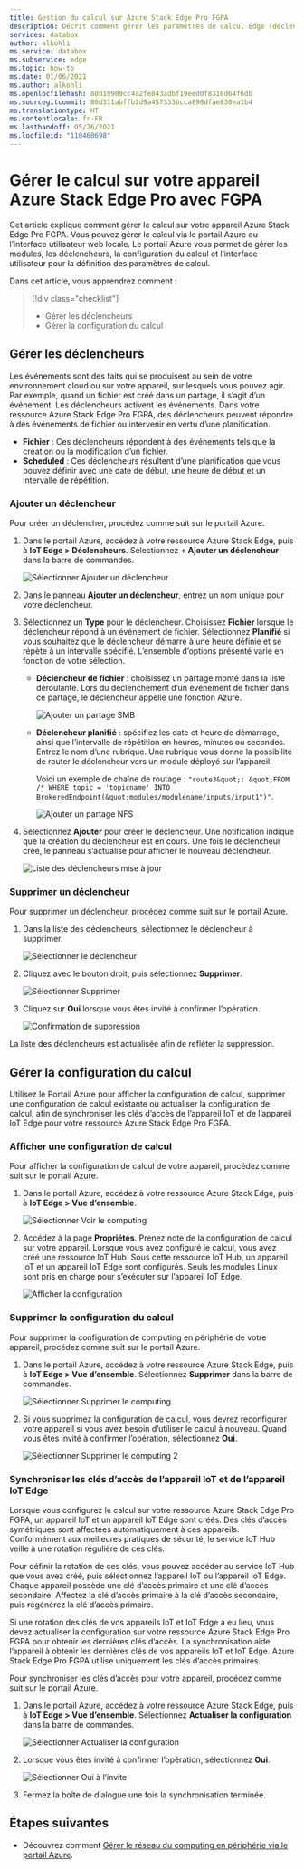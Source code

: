 ```yaml
---
title: Gestion du calcul sur Azure Stack Edge Pro FGPA
description: Décrit comment gérer les paramètres de calcul Edge (déclencheur, modules, affichage de la configuration du calcul, suppression de configuration) via le Portail Azure sur votre appareil Azure Stack Edge Pro avec FGPA.
services: databox
author: alkohli
ms.service: databox
ms.subservice: edge
ms.topic: how-to
ms.date: 01/06/2021
ms.author: alkohli
ms.openlocfilehash: 80d19909cc4a2fe843adbf19eed0f8316d64f6db
ms.sourcegitcommit: 80d311abffb2d9a457333bcca898dfae830ea1b4
ms.translationtype: HT
ms.contentlocale: fr-FR
ms.lasthandoff: 05/26/2021
ms.locfileid: "110460698"
---
```

# <a name="manage-compute-on-your-azure-stack-edge-pro-fpga"></a>Gérer le calcul sur votre appareil Azure Stack Edge Pro avec FGPA

Cet article explique comment gérer le calcul sur votre appareil Azure Stack Edge Pro FGPA. Vous pouvez gérer le calcul via le portail Azure ou l’interface utilisateur web locale. Le portail Azure vous permet de gérer les modules, les déclencheurs, la configuration du calcul et l’interface utilisateur pour la définition des paramètres de calcul.

Dans cet article, vous apprendrez comment :

> [!div class="checklist"]
> * Gérer les déclencheurs
> * Gérer la configuration du calcul


## <a name="manage-triggers"></a>Gérer les déclencheurs

Les événements sont des faits qui se produisent au sein de votre environnement cloud ou sur votre appareil, sur lesquels vous pouvez agir. Par exemple, quand un fichier est créé dans un partage, il s’agit d’un événement. Les déclencheurs activent les événements. Dans votre ressource Azure Stack Edge Pro FGPA, des déclencheurs peuvent répondre à des événements de fichier ou intervenir en vertu d’une planification.

- **Fichier** : Ces déclencheurs répondent à des événements tels que la création ou la modification d’un fichier.
- **Scheduled** : Ces déclencheurs résultent d’une planification que vous pouvez définir avec une date de début, une heure de début et un intervalle de répétition.


### <a name="add-a-trigger"></a>Ajouter un déclencheur

Pour créer un déclencher, procédez comme suit sur le portail Azure.

1. Dans le portail Azure, accédez à votre ressource Azure Stack Edge, puis à **IoT Edge > Déclencheurs**. Sélectionnez **+ Ajouter un déclencheur** dans la barre de commandes.

    ![Sélectionner Ajouter un déclencheur](media/azure-stack-edge-manage-compute/add-trigger-1.png)

2. Dans le panneau **Ajouter un déclencheur**, entrez un nom unique pour votre déclencheur.
    
    <!--Trigger names can only contain numbers, lowercase letters, and hyphens. The share name must be between 3 and 63 characters long and begin with a letter or a number. Each hyphen must be preceded and followed by a non-hyphen character.-->

3. Sélectionnez un **Type** pour le déclencheur. Choisissez **Fichier** lorsque le déclencheur répond à un événement de fichier. Sélectionnez **Planifié** si vous souhaitez que le déclencheur démarre à une heure définie et se répète à un intervalle spécifié. L’ensemble d’options présenté varie en fonction de votre sélection.

    - **Déclencheur de fichier** : choisissez un partage monté dans la liste déroulante. Lors du déclenchement d’un événement de fichier dans ce partage, le déclencheur appelle une fonction Azure.

        ![Ajouter un partage SMB](media/azure-stack-edge-manage-compute/add-file-trigger.png)

    - **Déclencheur planifié** : spécifiez les date et heure de démarrage, ainsi que l’intervalle de répétition en heures, minutes ou secondes. Entrez le nom d’une rubrique. Une rubrique vous donne la possibilité de router le déclencheur vers un module déployé sur l’appareil.

        Voici un exemple de chaîne de routage : `"route3&quot;: &quot;FROM /* WHERE topic = 'topicname' INTO BrokeredEndpoint(&quot;modules/modulename/inputs/input1")"`.

        ![Ajouter un partage NFS](media/azure-stack-edge-manage-compute/add-scheduled-trigger.png)

4. Sélectionnez **Ajouter** pour créer le déclencheur. Une notification indique que la création du déclencheur est en cours. Une fois le déclencheur créé, le panneau s’actualise pour afficher le nouveau déclencheur.
 
    ![Liste des déclencheurs mise à jour](media/azure-stack-edge-manage-compute/add-trigger-2.png)

### <a name="delete-a-trigger"></a>Supprimer un déclencheur

Pour supprimer un déclencheur, procédez comme suit sur le portail Azure.

1. Dans la liste des déclencheurs, sélectionnez le déclencheur à supprimer.

    ![Sélectionner le déclencheur](media/azure-stack-edge-manage-compute/delete-trigger-1.png)

2. Cliquez avec le bouton droit, puis sélectionnez **Supprimer**.

    ![Sélectionner Supprimer](media/azure-stack-edge-manage-compute/delete-trigger-2.png)

3. Cliquez sur **Oui** lorsque vous êtes invité à confirmer l’opération.

    ![Confirmation de suppression](media/azure-stack-edge-manage-compute/delete-trigger-3.png)

La liste des déclencheurs est actualisée afin de refléter la suppression.

## <a name="manage-compute-configuration"></a>Gérer la configuration du calcul

Utilisez le Portail Azure pour afficher la configuration de calcul, supprimer une configuration de calcul existante ou actualiser la configuration de calcul, afin de synchroniser les clés d’accès de l’appareil IoT et de l’appareil IoT Edge pour votre ressource Azure Stack Edge Pro FGPA.

### <a name="view-compute-configuration"></a>Afficher une configuration de calcul

Pour afficher la configuration de calcul de votre appareil, procédez comme suit sur le portail Azure.

1. Dans le portail Azure, accédez à votre ressource Azure Stack Edge, puis à **IoT Edge > Vue d’ensemble**. 

    ![Sélectionner Voir le computing](media/azure-stack-edge-manage-compute/view-compute-1.png)

2. Accédez à la page **Propriétés**. Prenez note de la configuration de calcul sur votre appareil. Lorsque vous avez configuré le calcul, vous avez créé une ressource IoT Hub. Sous cette ressource IoT Hub, un appareil IoT et un appareil IoT Edge sont configurés. Seuls les modules Linux sont pris en charge pour s’exécuter sur l’appareil IoT Edge.

    ![Afficher la configuration](media/azure-stack-edge-manage-compute/view-compute-2.png)


### <a name="remove-compute-configuration"></a>Supprimer la configuration du calcul

Pour supprimer la configuration de computing en périphérie de votre appareil, procédez comme suit sur le portail Azure.

1. Dans le portail Azure, accédez à votre ressource Azure Stack Edge, puis à **IoT Edge > Vue d’ensemble**. Sélectionnez **Supprimer** dans la barre de commandes.

    ![Sélectionner Supprimer le computing](media/azure-stack-edge-manage-compute/remove-compute-1.png)

2. Si vous supprimez la configuration de calcul, vous devrez reconfigurer votre appareil si vous avez besoin d’utiliser le calcul à nouveau. Quand vous êtes invité à confirmer l’opération, sélectionnez **Oui**.

    ![Sélectionner Supprimer le computing 2](media/azure-stack-edge-manage-compute/remove-compute-2.png)

### <a name="sync-up-iot-device-and-iot-edge-device-access-keys"></a>Synchroniser les clés d’accès de l’appareil IoT et de l’appareil IoT Edge

Lorsque vous configurez le calcul sur votre ressource Azure Stack Edge Pro FGPA, un appareil IoT et un appareil IoT Edge sont créés. Des clés d’accès symétriques sont affectées automatiquement à ces appareils. Conformément aux meilleures pratiques de sécurité, le service IoT Hub veille à une rotation régulière de ces clés.

Pour définir la rotation de ces clés, vous pouvez accéder au service IoT Hub que vous avez créé, puis sélectionnez l’appareil IoT ou l’appareil IoT Edge. Chaque appareil possède une clé d’accès primaire et une clé d’accès secondaire. Affectez la clé d’accès primaire à la clé d’accès secondaire, puis régénérez la clé d’accès primaire.

Si une rotation des clés de vos appareils IoT et IoT Edge a eu lieu, vous devez actualiser la configuration sur votre ressource Azure Stack Edge Pro FGPA pour obtenir les dernières clés d’accès. La synchronisation aide l’appareil à obtenir les dernières clés de vos appareils IoT et IoT Edge. Azure Stack Edge Pro FGPA utilise uniquement les clés d’accès primaires.

Pour synchroniser les clés d’accès pour votre appareil, procédez comme suit sur le portail Azure.

1. Dans le portail Azure, accédez à votre ressource Azure Stack Edge, puis à **IoT Edge > Vue d’ensemble**. Sélectionnez **Actualiser la configuration** dans la barre de commandes.

    ![Sélectionner Actualiser la configuration](media/azure-stack-edge-manage-compute/refresh-configuration-1.png)

2. Lorsque vous êtes invité à confirmer l’opération, sélectionnez **Oui**.

     ![Sélectionner Oui à l’invite](media/azure-stack-edge-manage-compute/refresh-configuration-2.png)

3. Fermez la boîte de dialogue une fois la synchronisation terminée.

## <a name="next-steps"></a>Étapes suivantes

- Découvrez comment [Gérer le réseau du computing en périphérie via le portail Azure](azure-stack-edge-extend-compute-access-modules.md).
